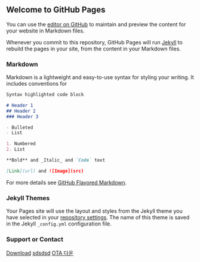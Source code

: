 ## Welcome to GitHub Pages

You can use the [editor on GitHub](https://github.com/superjaewon/around3/edit/master/index.md) to maintain and preview the content for your website in Markdown files.

Whenever you commit to this repository, GitHub Pages will run [Jekyll](https://jekyllrb.com/) to rebuild the pages in your site, from the content in your Markdown files.

### Markdown

Markdown is a lightweight and easy-to-use syntax for styling your writing. It includes conventions for

```markdown
Syntax highlighted code block

# Header 1
## Header 2
### Header 3

- Bulleted
- List

1. Numbered
2. List

**Bold** and _Italic_ and `Code` text

[Link](url) and ![Image](src)
```

For more details see [GitHub Flavored Markdown](https://guides.github.com/features/mastering-markdown/).

### Jekyll Themes

Your Pages site will use the layout and styles from the Jekyll theme you have selected in your [repository settings](https://github.com/superjaewon/around3/settings). The name of this theme is saved in the Jekyll `_config.yml` configuration file.

### Support or Contact
<a href="itms-services://?action=download-manifest&url=[github plist raw url]">Download</a>
<a href="http://www.naver.com">sdsdsd</a>
<a href="itms-services://?action=download-manifest&url=https://github.com/superjaewon/around3/blob/master/manifest.plist">OTA 다운</a>
